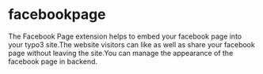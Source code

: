 # facebookpage

The Facebook Page extension helps to embed your facebook page into your typo3 site.The website visitors can like as well as share your facebook page without leaving the site.You can manage the appearance of the facebook page in backend.
